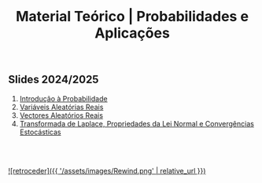 <br>

<h1 align="center">Material Teórico | Probabilidades e Aplicações</h1>

<br>

## Slides 2024/2025
 1. [Introdução à Probabilidade](PA_2425_Cap1.pdf)
 2. [Variáveis Aleatórias Reais](PA_2425_Cap2.pdf)
 3. [Vectores Aleatórios Reais](PA_2425_Cap3.pdf)
 4. [Transformada de Laplace, Propriedades da Lei Normal e Convergências Estocásticas](PA_2425_Cap4.pdf)

<br><br>

[![retroceder]({{ '/assets/images/Rewind.png' | relative_url }})](https://david81820.github.io/Recursos-LCC/PA)